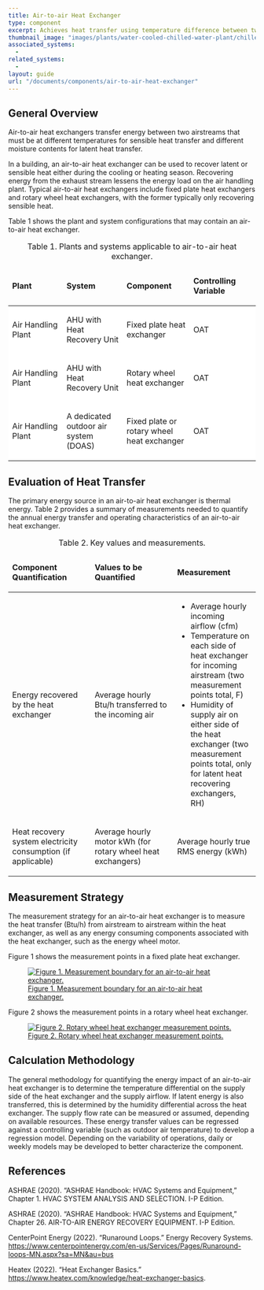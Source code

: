 ```yaml
---
title: Air-to-air Heat Exchanger
type: component
excerpt: Achieves heat transfer using temperature difference between two airstreams without direct contact of these airstreams.
thumbnail_image: "images/plants/water-cooled-chilled-water-plant/chilled-water-plant-overview.jpeg"
associated_systems:
  - 
related_systems:
  - 
layout: guide
url: "/documents/components/air-to-air-heat-exchanger"
---
```


## General Overview 

Air-to-air heat exchangers transfer energy between two airstreams that must be at different temperatures for sensible heat transfer and different moisture contents for latent heat transfer.   

In a building, an air-to-air heat exchanger can be used to recover latent or sensible heat either during the cooling or heating season. Recovering energy from the exhaust stream lessens the energy load on the air handling plant. Typical air-to-air heat exchangers include fixed plate heat exchangers and rotary wheel heat exchangers, with the former typically only recovering sensible heat. 

Table 1 shows the plant and system configurations that may contain an air-to-air heat exchanger. 

<table width="100%" cellspacing="0" cellpadding="7">
    <caption>Table 1. Plants and systems applicable to air-to-air heat exchanger.</caption>
    <thead>
        <tr>
            <td width="21.964285714285715%">
                <p><strong>Plant</strong></p>
            </td>
            <td width="24.285714285714285%">
                <p><strong>System</strong></p>
            </td>
            <td width="26.964285714285715%">
                <p><strong>Component</strong></p>
            </td>
            <td width="26.785714285714285%">
                <p><strong>Controlling Variable</strong></p>
            </td>
        </tr>
    </thead>
    <tbody>
        <tr>
            <td class="fr-cell-handler " style="background-color: rgb(255, 255, 255);" width="21.964285714285715%" bgcolor="#e2efd9">
                <p>Air Handling Plant</p>
            </td>
            <td style="background-color: rgb(255, 255, 255);" width="24.285714285714285%" bgcolor="#e2efd9">
                <p>AHU with Heat Recovery Unit</p>
            </td>
            <td style="background-color: rgb(255, 255, 255);" width="26.964285714285715%" bgcolor="#e2efd9">
                <p>Fixed plate heat exchanger</p>
            </td>
            <td style="background-color: rgb(255, 255, 255);" width="26.785714285714285%" bgcolor="#e2efd9">
                <p>OAT</p>
            </td>
        </tr>
        <tr>
            <td style="background-color: rgb(255, 255, 255);" width="21.964285714285715%" bgcolor="#e2efd9">
                <p>Air Handling Plant</p>
            </td>
            <td style="background-color: rgb(255, 255, 255);" width="24.285714285714285%" bgcolor="#e2efd9">
                <p>AHU with Heat Recovery Unit</p>
            </td>
            <td style="background-color: rgb(255, 255, 255);" width="26.964285714285715%" bgcolor="#e2efd9">
                <p>Rotary wheel heat exchanger</p>
            </td>
            <td style="background-color: rgb(255, 255, 255);" width="26.785714285714285%" bgcolor="#e2efd9">
                <p>OAT</p>
            </td>
        </tr>
        <tr>
            <td style="background-color: rgb(255, 255, 255);" width="21.964285714285715%" bgcolor="#e2efd9">
                <p>Air Handling Plant</p>
            </td>
            <td style="background-color: rgb(255, 255, 255);" width="24.285714285714285%" bgcolor="#e2efd9">
                <p>A dedicated outdoor air system (DOAS)</p>
            </td>
            <td style="background-color: rgb(255, 255, 255);" width="26.964285714285715%" bgcolor="#e2efd9">
                <p>Fixed plate or rotary wheel heat exchanger</p>
            </td>
            <td class="fr-cell-fixed " style="background-color: rgb(255, 255, 255);" width="26.785714285714285%" bgcolor="#e2efd9">
                <p>OAT</p>
            </td>
        </tr>
    </tbody>
</table>

## Evaluation of Heat Transfer 

The primary energy source in an air-to-air heat exchanger is thermal energy. Table 2 provides a summary of measurements needed to quantify the annual energy transfer and operating characteristics of an air-to-air heat exchanger. 

<table width="100%" cellspacing="0" cellpadding="7">
    <caption>Table 2. Key values and measurements.</caption>
    <thead>
        <tr>
            <td width="33.333333333333336%">
                <p><strong>Component Quantification</strong></p>
            </td>
            <td width="33.333333333333336%">
                <p><strong>Values to be Quantified</strong></p>
            </td>
            <td width="33.333333333333336%">
                <p><strong>Measurement&nbsp;</strong></p>
            </td>
        </tr>
    </thead>
    <tbody>
        <tr>
            <td width="33.333333333333336%">
                <p>Energy recovered by the heat exchanger</p>
            </td>
            <td width="33.333333333333336%">
                <p>Average hourly Btu/h transferred to the incoming air&nbsp;</p>
            </td>
            <td width="33.333333333333336%">
                <ul>
                <li>Average hourly incoming airflow (cfm)</li>
                <li>Temperature on each side of heat exchanger for incoming airstream (two measurement points total, F)&nbsp;</li>
                <li>Humidity of supply air on either side of the heat exchanger (two measurement points total, only for latent heat recovering exchangers, RH)</li>
                </ul>
            </td>
        </tr>
        <tr>
            <td width="33.333333333333336%">
                <p>Heat recovery system electricity consumption (if applicable)</p>
            </td>
            <td width="33.333333333333336%">
                <p>Average hourly motor kWh (for rotary wheel heat exchangers)</p>
            </td>
            <td width="33.333333333333336%">
                <p>Average hourly true RMS energy (kWh)</p>
            </td>
        </tr>
    </tbody>
</table>

## Measurement Strategy 

The measurement strategy for an air-to-air heat exchanger is to measure the heat transfer (Btu/h) from airstream to airstream within the heat exchanger, as well as any energy consuming components associated with the heat exchanger, such as the energy wheel motor. 

Figure 1 shows the measurement points in a fixed plate heat exchanger. 

<a href="/images/components/air-to-air-heat-exchanger/2024_0603_air-to-air heat exchanger component figure 1.png">
<figure class="figure">
  <img src="/images/components/air-to-air-heat-exchanger/2024_0603_air-to-air heat exchanger component figure 1.png" class="figure-img img-fluid rounded zoom" alt="Figure 1. Measurement boundary for an air-to-air heat exchanger.">
  <figcaption class="figure-caption text-left">Figure 1. Measurement boundary for an air-to-air heat exchanger.</figcaption>
</figure>
</a>

Figure 2 shows the measurement points in a rotary wheel heat exchanger.

<a href="/images/components/air-to-air-heat-exchanger/2024_0603_air-to-air heat exchanger component figure 2.png">
<figure class="figure">
  <img src="/images/components/air-to-air-heat-exchanger/2024_0603_air-to-air heat exchanger component figure 2.png" class="figure-img img-fluid rounded zoom" alt="Figure 2. Rotary wheel heat exchanger measurement points.">
  <figcaption class="figure-caption text-left">Figure 2. Rotary wheel heat exchanger measurement points.</figcaption>
</figure>
</a>

## Calculation Methodology 

The general methodology for quantifying the energy impact of an air-to-air heat exchanger is to determine the temperature differential on the supply side of the heat exchanger and the supply airflow.  If latent energy is also transferred, this is determined by the humidity differential across the heat exchanger. The supply flow rate can be measured or assumed, depending on available resources. These energy transfer values can be regressed against a controlling variable (such as outdoor air temperature) to develop a regression model.  Depending on the variability of operations, daily or weekly models may be developed to better characterize the component.  

## References 

ASHRAE (2020). “ASHRAE Handbook: HVAC Systems and Equipment,” Chapter 1. HVAC SYSTEM ANALYSIS AND SELECTION. I-P Edition.  

ASHRAE (2020). “ASHRAE Handbook: HVAC Systems and Equipment,” Chapter 26. AIR-TO-AIR ENERGY RECOVERY EQUIPMENT. I-P Edition.  

CenterPoint Energy (2022). “Runaround Loops.” Energy Recovery Systems. https://www.centerpointenergy.com/en-us/Services/Pages/Runaround-loops-MN.aspx?sa=MN&au=bus 

Heatex (2022). “Heat Exchanger Basics.” https://www.heatex.com/knowledge/heat-exchanger-basics. 
